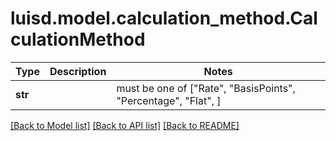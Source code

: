 # luisd.model.calculation_method.CalculationMethod

Type | Description | Notes
------------- | ------------- | -------------
**str** |  |  must be one of ["Rate", "BasisPoints", "Percentage", "Flat", ]

[[Back to Model list]](../../README.md#documentation-for-models) [[Back to API list]](../../README.md#documentation-for-api-endpoints) [[Back to README]](../../README.md)

